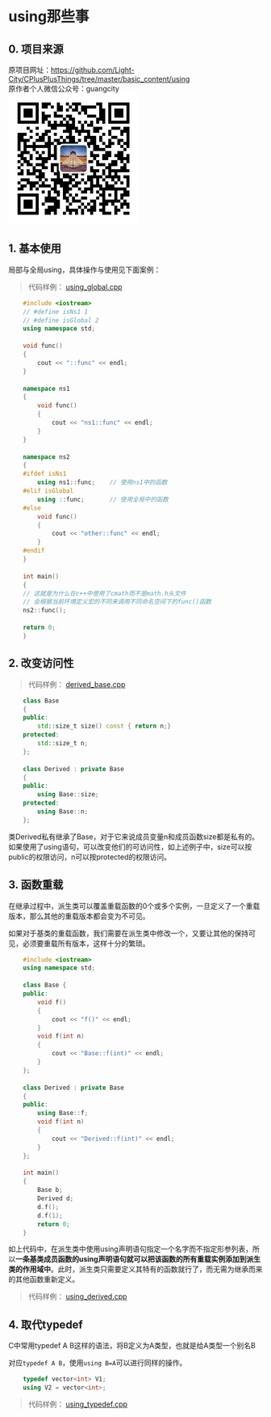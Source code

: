 # using那些事

## 0. 项目来源

原项目网址：<https://github.com/Light-City/CPlusPlusThings/tree/master/basic_content/using>  
原作者个人微信公众号：guangcity  
![guangcity](https://github.com/Vuean/CPlusPlusThings/blob/master/basic_content/8.%20vptr_vtable/img/wechat.jpg)

## 1. 基本使用

局部与全局using，具体操作与使用见下面案例：

> 代码样例：
[using_global.cpp](https://github.com/Vuean/CPlusPlusThings/blob/master/basic_content/20.%20using/using_global.cpp)

```C++
    #include <iostream>
    // #define isNs1 1
    // #define isGlobal 2
    using namespace std;

    void func()
    {
        cout << "::func" << endl;
    }

    namespace ns1
    {
        void func()
        {
            cout << "ns1::func" << endl;
        }
    }

    namespace ns2
    {
    #ifdef isNs1
        using ns1::func;    // 使用ns1中的函数
    #elif isGlobal
        using ::func;       // 使用全局中的函数
    #else
        void func()
        {
            cout << "other::func" << endl;
        }
    #endif
    }

    int main()
    {
    // 这就是为什么在c++中使用了cmath而不是math.h头文件
    // 会根据当前环境定义宏的不同来调用不同命名空间下的func()函数
    ns2::func();

    return 0;
    }
```

## 2. 改变访问性

> 代码样例：
[derived_base.cpp](https://github.com/Vuean/CPlusPlusThings/blob/master/basic_content/20.%20using/derived_base.cpp)

```C++
    class Base
    {
    public:
        std::size_t size() const { return n;}
    protected:
        std::size_t n;
    };

    class Derived : private Base
    {
    public:
        using Base::size;
    protected:
        using Base::n;
    };
```

类Derived私有继承了Base，对于它来说成员变量n和成员函数size都是私有的。如果使用了using语句，可以改变他们的可访问性，如上述例子中，size可以按public的权限访问，n可以按protected的权限访问。

## 3. 函数重载

在继承过程中，派生类可以覆盖重载函数的0个或多个实例，一旦定义了一个重载版本，那么其他的重载版本都会变为不可见。

如果对于基类的重载函数，我们需要在派生类中修改一个，又要让其他的保持可见，必须要重载所有版本，这样十分的繁琐。

```C++
    #include <iostream>
    using namespace std;

    class Base {
    public:
        void f()
        {
            cout << "f()" << endl;
        }
        void f(int n)
        {
            cout << "Base::f(int)" << endl;
        }
    };

    class Derived : private Base
    {
    public:
        using Base::f;
        void f(int n)
        {
            cout << "Derived::f(int)" << endl;
        }
    };

    int main()
    {
        Base b;
        Derived d;
        d.f();
        d.f(1);
        return 0;
    }
```

如上代码中，在派生类中使用using声明语句指定一个名字而不指定形参列表，所以**一条基类成员函数的using声明语句就可以把该函数的所有重载实例添加到派生类的作用域中**。此时，派生类只需要定义其特有的函数就行了，而无需为继承而来的其他函数重新定义。

> 代码样例：
[using_derived.cpp](https://github.com/Vuean/CPlusPlusThings/blob/master/basic_content/20.%20using/using_derived.cpp)

## 4. 取代typedef

C中常用typedef A B这样的语法，将B定义为A类型，也就是给A类型一个别名B

对应`typedef A B`，使用`using B=A`可以进行同样的操作。

```C++
    typedef vector<int> V1;
    using V2 = vector<int>;
```

> 代码样例：
[using_typedef.cpp](https://github.com/Vuean/CPlusPlusThings/blob/master/basic_content/20.%20using/using_typedef.cpp)
